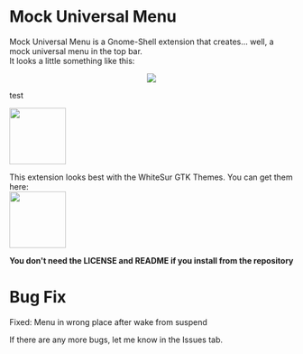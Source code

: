 # Mock Universal Menu
Mock Universal Menu is a Gnome-Shell extension that creates... well, a mock universal menu in the top bar.  
It looks a little something like this:  

<p align="center">
  <img src="https://extensions.gnome.org/extension-data/screenshots/screenshot_4111_SJLlCtx.png">
  
  test<br>
</p>
 
[<img src="https://micheleg.github.io/dash-to-dock/media/get-it-on-ego.png" height="100">](https://extensions.gnome.org/extension/4111/mock-universal-menu/)

This extension looks best with the WhiteSur GTK Themes.  You can get them here:  
[<img src="https://cdn.pling.com/cache/85x85-2/img/6/e/3/0/fada4d24285aea3004c357d630aefdb8653b.png" height = "100">](https://github.com/vinceliuice/WhiteSur-gtk-theme)

**You don't need the LICENSE and README if you install from the repository**


# Bug Fix

Fixed: Menu in wrong place after wake from suspend


If there are any more bugs, let me know in the Issues tab.
